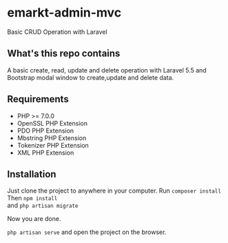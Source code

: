 # emarkt-admin-mvc
Basic CRUD Operation with Laravel

## What's this repo contains

A basic create, read, update and delete operation with Laravel 5.5 and Bootstrap modal window to create,update and delete data. 

## Requirements 

- PHP >= 7.0.0
- OpenSSL PHP Extension
- PDO PHP Extension
- Mbstring PHP Extension
- Tokenizer PHP Extension
- XML PHP Extension

## Installation

Just clone the project to anywhere in your computer. 
Run ` composer install ` <br>
Then ` npm install ` <br>
and ` php artisan migrate `

Now you are done. 
<br>

` php artisan serve ` and open the project on the browser. 



